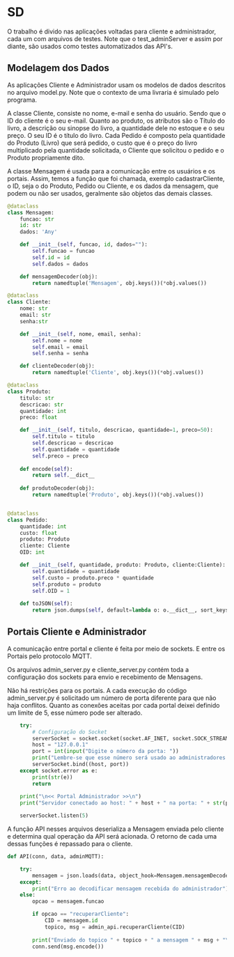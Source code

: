 # SD

O trabalho é divido nas aplicações voltadas para cliente e administrador, cada um com arquivos de testes. 
Note que o test_adminServer e assim por diante, são usados como testes automatizados das API's.

## Modelagem dos Dados

As aplicações Cliente e Administrador usam os modelos de dados descritos no arquivo model.py. Note que o contexto de uma livraria é simulado pelo programa.

A classe Cliente, consiste no nome, e-mail e senha do usuário. Sendo que o ID do cliente é o seu e-mail. Quanto ao produto, os atributos são o Título do livro, a descrição ou sinopse do livro, a quantidade dele no estoque e o seu preço. O seu ID é o título do livro. Cada Pedido é composto pela quantidade do Produto (Livro) que será pedido, o custo que é o preço do livro multiplicado pela quantidade solicitada, o Cliente que solicitou o pedido e o Produto propriamente dito.

A classe Mensagem é usada para a comunicação entre os usuários e os portais. Assim, temos a função que foi chamada, exemplo cadastrarCliente, o ID, seja o do Produto, Pedido ou Cliente, e os dados da mensagem, que podem ou não ser usados, geralmente são objetos das demais classes.


```python
@dataclass
class Mensagem:
	funcao: str
	id: str
	dados: 'Any'

	def __init__(self, funcao, id, dados=""):
		self.funcao = funcao
		self.id = id
		self.dados = dados

	def mensagemDecoder(obj):
		return namedtuple('Mensagem', obj.keys())(*obj.values())

@dataclass
class Cliente:
	nome: str
	email: str
	senha:str

	def __init__(self, nome, email, senha):
		self.nome = nome
		self.email = email
		self.senha = senha

	def clienteDecoder(obj):
		return namedtuple('Cliente', obj.keys())(*obj.values())

@dataclass
class Produto:
	titulo: str
	descricao: str
	quantidade: int
	preco: float

	def __init__(self, titulo, descricao, quantidade=1, preco=50):
		self.titulo = titulo
		self.descricao = descricao
		self.quantidade = quantidade
		self.preco = preco
	
	def encode(self):
		return self.__dict__
	
	def produtoDecoder(obj):
		return namedtuple('Produto', obj.keys())(*obj.values())


@dataclass
class Pedido:
	quantidade: int
	custo: float
	produto: Produto
	cliente: Cliente
	OID: int

	def __init__(self, quantidade, produto: Produto, cliente:Cliente):
		self.quantidade = quantidade
		self.custo = produto.preco * quantidade
		self.produto = produto
		self.OID = 1
	
	def toJSON(self):
		return json.dumps(self, default=lambda o: o.__dict__, sort_keys=True, indent=4)

```

## Portais Cliente e Administrador

A comunicação entre portal e cliente é feita por meio de sockets. E entre os Portais pelo protocolo MQTT.

Os arquivos admin_server.py e cliente_server.py contém toda a configuração dos sockets para envio e recebimento de Mensagens.

Não há restrições para os portais. A cada execução do código admin_server.py é solicitado um número de porta diferente para que não haja conflitos. Quanto as conexões aceitas por cada portal deixei definido um limite de 5, esse número pode ser alterado.

```python
	try:
		# Configuração do Socket
		serverSocket = socket.socket(socket.AF_INET, socket.SOCK_STREAM)
		host = "127.0.0.1"            
		port = int(input("Digite o número da porta: ")) 
		print("Lembre-se que esse número será usado ao administradores se conectarem")
		serverSocket.bind((host, port))
	except socket.error as e:
		print(str(e))
		return
		
	print("\n<< Portal Administrador >>\n")
	print("Servidor conectado ao host: " + host + " na porta: " + str(port))

	serverSocket.listen(5)
```

A função API nesses arquivos deserializa a Mensagem enviada pelo cliente e determina qual operação da API será acionada. O retorno de cada uma dessas funções é repassado para o cliente.

```python
def API(conn, data, adminMQTT):

	try:
		mensagem = json.loads(data, object_hook=Mensagem.mensagemDecoder)
	except:
		print("Erro ao decodificar mensagem recebida do administrador")
	else:
		opcao = mensagem.funcao

		if opcao == "recuperarCliente":
			CID = mensagem.id
			topico, msg = admin_api.recuperarCliente(CID)
		
		print("Enviado do topico " + topico + " a mensagem " + msg + "\n")
		conn.send(msg.encode())
```













